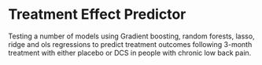 # Treatment Effect Predictor
Testing a number of models using Gradient boosting, random forests, lasso, ridge and ols regressions to predict treatment outcomes following 3-month treatment with either placebo or DCS in people with chronic low back pain.

